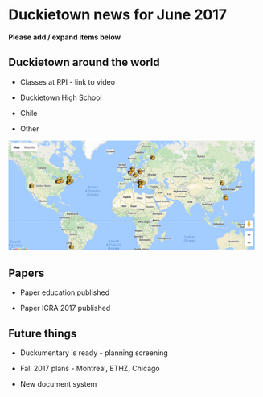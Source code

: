 # Duckietown news for June 2017

**Please add / expand items below**

## Duckietown around the world

* Classes at RPI - link to video

* Duckietown High School

* Chile

* Other

<img src='map.png' style='max-width: 35em'/>

## Papers

* Paper education published

* Paper ICRA 2017 published

## Future things

* Duckumentary is ready - planning screening

* Fall 2017 plans - Montreal, ETHZ, Chicago

* New document system
